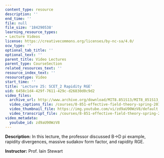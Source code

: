 ```yaml
---
content_type: resource
description: ''
end_time: ''
file: null
file_size: '184290538'
learning_resource_types:
- Lecture Videos
license: https://creativecommons.org/licenses/by-nc-sa/4.0/
ocw_type: ''
optional_tab_title: ''
optional_text: ''
parent_title: Video Lectures
parent_type: CourseSection
related_resources_text: ''
resource_index_text: ''
resourcetype: Video
start_time: ''
title: 'Lecture 25: SCET_2 Rapidity RGE'
uid: 6458c1d4-429f-7611-429c-d26830d0c9d2
video_files:
  archive_url: http://www.archive.org/download/MIT8.851S13/MIT8_851S13_lec25_300k.mp4
  video_captions_file: /courses/8-851-effective-field-theory-spring-2013/3588220e35975ac0b44df5be22fafe0d_zd9aU90WzV8.vtt
  video_thumbnail_file: https://img.youtube.com/vi/zd9aU90WzV8/default.jpg
  video_transcript_file: /courses/8-851-effective-field-theory-spring-2013/ef606307f1ec1bf183b37f8db212c428_zd9aU90WzV8.pdf
video_metadata:
  youtube_id: zd9aU90WzV8
---
```


**Description:** In this lecture, the professor discussed B->D pi example, rapidity divergences, massive sudakov form factor, and rapidity RGE.

**Instructor:** Prof. Iain Stewart

